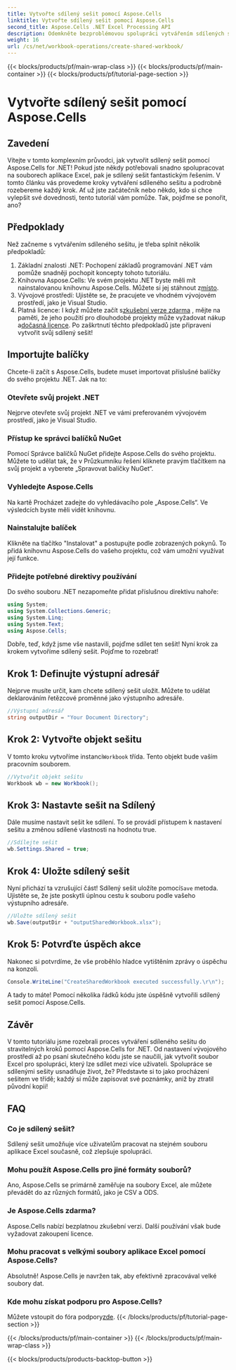 ```yaml
---
title: Vytvořte sdílený sešit pomocí Aspose.Cells
linktitle: Vytvořte sdílený sešit pomocí Aspose.Cells
second_title: Aspose.Cells .NET Excel Processing API
description: Odemkněte bezproblémovou spolupráci vytvářením sdílených sešitů pomocí Aspose.Cells for .NET s tímto snadným průvodcem krok za krokem.
weight: 16
url: /cs/net/workbook-operations/create-shared-workbook/
---
```


{{< blocks/products/pf/main-wrap-class >}}
{{< blocks/products/pf/main-container >}}
{{< blocks/products/pf/tutorial-page-section >}}

# Vytvořte sdílený sešit pomocí Aspose.Cells

## Zavedení
Vítejte v tomto komplexním průvodci, jak vytvořit sdílený sešit pomocí Aspose.Cells for .NET! Pokud jste někdy potřebovali snadno spolupracovat na souborech aplikace Excel, pak je sdílený sešit fantastickým řešením. V tomto článku vás provedeme kroky vytváření sdíleného sešitu a podrobně rozebereme každý krok. Ať už jste začátečník nebo někdo, kdo si chce vylepšit své dovednosti, tento tutoriál vám pomůže. Tak, pojďme se ponořit, ano?
## Předpoklady
Než začneme s vytvářením sdíleného sešitu, je třeba splnit několik předpokladů:
1. Základní znalosti .NET: Pochopení základů programování .NET vám pomůže snadněji pochopit koncepty tohoto tutoriálu.
2. Knihovna Aspose.Cells: Ve svém projektu .NET byste měli mít nainstalovanou knihovnu Aspose.Cells. Můžete si jej stáhnout z[místo](https://releases.aspose.com/cells/net/).
3. Vývojové prostředí: Ujistěte se, že pracujete ve vhodném vývojovém prostředí, jako je Visual Studio.
4.  Platná licence: I když můžete začít s[zkušební verze zdarma](https://releases.aspose.com/) , mějte na paměti, že jeho použití pro dlouhodobé projekty může vyžadovat nákup a[dočasná licence](https://purchase.aspose.com/temporary-license/).
Po zaškrtnutí těchto předpokladů jste připraveni vytvořit svůj sdílený sešit!
## Importujte balíčky
Chcete-li začít s Aspose.Cells, budete muset importovat příslušné balíčky do svého projektu .NET. Jak na to:
### Otevřete svůj projekt .NET
Nejprve otevřete svůj projekt .NET ve vámi preferovaném vývojovém prostředí, jako je Visual Studio.
### Přístup ke správci balíčků NuGet
Pomocí Správce balíčků NuGet přidejte Aspose.Cells do svého projektu. Můžete to udělat tak, že v Průzkumníku řešení kliknete pravým tlačítkem na svůj projekt a vyberete „Spravovat balíčky NuGet“.
### Vyhledejte Aspose.Cells
Na kartě Procházet zadejte do vyhledávacího pole „Aspose.Cells“. Ve výsledcích byste měli vidět knihovnu.
### Nainstalujte balíček
Klikněte na tlačítko "Instalovat" a postupujte podle zobrazených pokynů. To přidá knihovnu Aspose.Cells do vašeho projektu, což vám umožní využívat její funkce.
### Přidejte potřebné direktivy používání
Do svého souboru .NET nezapomeňte přidat příslušnou direktivu nahoře:
```csharp
using System;
using System.Collections.Generic;
using System.Linq;
using System.Text;
using Aspose.Cells;
```
Dobře, teď, když jsme vše nastavili, pojďme sdílet ten sešit!
Nyní krok za krokem vytvoříme sdílený sešit. Pojďme to rozebrat!
## Krok 1: Definujte výstupní adresář
Nejprve musíte určit, kam chcete sdílený sešit uložit. Můžete to udělat deklarováním řetězcové proměnné jako výstupního adresáře.
```csharp
//Výstupní adresář
string outputDir = "Your Document Directory";
```
## Krok 2: Vytvořte objekt sešitu
 V tomto kroku vytvoříme instanci`Workbook` třída. Tento objekt bude vaším pracovním souborem.
```csharp
//Vytvořit objekt sešitu
Workbook wb = new Workbook();
```
## Krok 3: Nastavte sešit na Sdílený
Dále musíme nastavit sešit ke sdílení. To se provádí přístupem k nastavení sešitu a změnou sdílené vlastnosti na hodnotu true.
```csharp
//Sdílejte sešit
wb.Settings.Shared = true;
```
## Krok 4: Uložte sdílený sešit
 Nyní přichází ta vzrušující část! Sdílený sešit uložíte pomocí`Save` metoda. Ujistěte se, že jste poskytli úplnou cestu k souboru podle vašeho výstupního adresáře.
```csharp
//Uložte sdílený sešit
wb.Save(outputDir + "outputSharedWorkbook.xlsx");
```
## Krok 5: Potvrďte úspěch akce
Nakonec si potvrdíme, že vše proběhlo hladce vytištěním zprávy o úspěchu na konzoli.
```csharp
Console.WriteLine("CreateSharedWorkbook executed successfully.\r\n");
```
A tady to máte! Pomocí několika řádků kódu jste úspěšně vytvořili sdílený sešit pomocí Aspose.Cells.
## Závěr
V tomto tutoriálu jsme rozebrali proces vytváření sdíleného sešitu do stravitelných kroků pomocí Aspose.Cells for .NET. Od nastavení vývojového prostředí až po psaní skutečného kódu jste se naučili, jak vytvořit soubor Excel pro spolupráci, který lze sdílet mezi více uživateli.
Spolupráce se sdílenými sešity usnadňuje život, že? Představte si to jako procházení sešitem ve třídě; každý si může zapisovat své poznámky, aniž by ztratil původní kopii!
## FAQ
### Co je sdílený sešit?  
Sdílený sešit umožňuje více uživatelům pracovat na stejném souboru aplikace Excel současně, což zlepšuje spolupráci.
### Mohu použít Aspose.Cells pro jiné formáty souborů?  
Ano, Aspose.Cells se primárně zaměřuje na soubory Excel, ale můžete převádět do az různých formátů, jako je CSV a ODS.
### Je Aspose.Cells zdarma?  
Aspose.Cells nabízí bezplatnou zkušební verzi. Další používání však bude vyžadovat zakoupení licence.
### Mohu pracovat s velkými soubory aplikace Excel pomocí Aspose.Cells?  
Absolutně! Aspose.Cells je navržen tak, aby efektivně zpracovával velké soubory dat.
### Kde mohu získat podporu pro Aspose.Cells?  
 Můžete vstoupit do fóra podpory[zde](https://forum.aspose.com/c/cells/9).
{{< /blocks/products/pf/tutorial-page-section >}}

{{< /blocks/products/pf/main-container >}}
{{< /blocks/products/pf/main-wrap-class >}}

{{< blocks/products/products-backtop-button >}}
